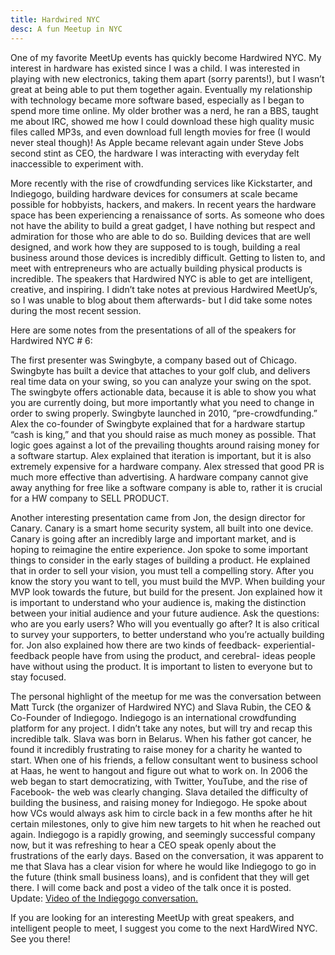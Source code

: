```yaml
---
title: Hardwired NYC
desc: A fun Meetup in NYC
---
```


One of my favorite MeetUp events has quickly become Hardwired NYC. My interest in hardware has existed since I was a child. I was interested in playing with new electronics, taking them apart (sorry parents!), but I wasn’t great at being able to put them together again. Eventually my relationship with technology became more software based, especially as I began to spend more time online. My older brother was a nerd, he ran a BBS, taught me about IRC, showed me how I could download these high quality music files called MP3s, and even download full length movies for free (I would never steal though)! As Apple became relevant again under Steve Jobs second stint as CEO, the hardware I was interacting with everyday felt inaccessible to experiment with.

More recently with the rise of crowdfunding services like Kickstarter, and Indiegogo, building hardware devices for consumers at scale became possible for hobbyists, hackers, and makers. In recent years the hardware space has been experiencing a renaissance of sorts. As someone who does not have the ability to build a great gadget, I have nothing but respect and admiration for those who are able to do so. Building devices that are well designed, and work how they are supposed to is tough, building a real business around those devices is incredibly difficult. Getting to listen to, and meet with entrepreneurs who are actually building physical products is incredible. The speakers that Hardwired NYC is able to get are intelligent, creative, and inspiring. I didn’t take notes at previous Hardwired MeetUp’s, so I was unable to blog about them afterwards- but I did take some notes during the most recent session.

Here are some notes from the presentations of all of the speakers for Hardwired NYC # 6:

The first presenter was Swingbyte, a company based out of Chicago. Swingbyte has built a device that attaches to your golf club, and delivers real time data on your swing, so you can analyze your swing on the spot. The swingbyte offers actionable data, because it is able to show you what you are currently doing, but more importantly what you need to change in order to swing properly. Swingbyte launched in 2010, “pre-crowdfunding.” Alex the co-founder of Swingbyte explained that for a hardware startup “cash is king,” and that you should raise as much money as possible. That logic goes against a lot of the prevailing thoughts around raising money for a software startup. Alex explained that iteration is important, but it is also extremely expensive for a hardware company. Alex stressed that good PR is much more effective than advertising. A hardware company cannot give away anything for free like a software company is able to, rather it is crucial for a HW company to SELL PRODUCT.

Another interesting presentation came from Jon, the design director for Canary. Canary is a smart home security system, all built into one device. Canary is going after an incredibly large and important market, and is hoping to reimagine the entire experience. Jon spoke to some important things to consider in the early stages of building a product. He explained that in order to sell your vision, you must tell a compelling story. After you know the story you want to tell, you must build the MVP. When building your MVP look towards the future, but build for the present. Jon explained how it is important to understand who your audience is, making the distinction between your initial audience and your future audience. Ask the questions: who are you early users? Who will you eventually go after? It is also critical to survey your supporters, to better understand who you’re actually building for. Jon also explained how there are two kinds of feedback- experiential- feedback people have from using the product, and cerebral- ideas people have without using the product. It is important to listen to everyone but to stay focused.

The personal highlight of the meetup for me was the conversation between Matt Turck (the organizer of Hardwired NYC) and Slava Rubin, the CEO & Co-Founder of Indiegogo. Indiegogo is an international crowdfunding platform for any project. I didn’t take any notes, but will try and recap this incredible talk. Slava was born in Belarus. When his father got cancer, he found it incredibly frustrating to raise money for a charity he wanted to start. When one of his friends, a fellow consultant went to business school at Haas, he went to hangout and figure out what to work on. In 2006 the web began to start democratizing, with Twitter, YouTube, and the rise of Facebook- the web was clearly changing. Slava detailed the difficulty of building the business, and raising money for Indiegogo. He spoke about how VCs would always ask him to circle back in a few months after he hit certain milestones, only to give him new targets to hit when he reached out again. Indiegogo is a rapidly growing, and seemingly successful company now, but it was refreshing to hear a CEO speak openly about the frustrations of the early days. Based on the conversation, it was apparent to me that Slava has a clear vision for where he would like Indiegogo to go in the future (think small business loans), and is confident that they will get there. I will come back and post a video of the talk once it is posted. Update: [Video of the Indiegogo conversation.](https://vimeo.com/81622884)

If you are looking for an interesting MeetUp with great speakers, and intelligent people to meet, I suggest you come to the next HardWired NYC. See you there!